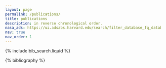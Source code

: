 ```yaml
---
layout: page
permalink: /publications/
title: publications
description: in reverse chronological order. 
nasa_ads: https://ui.adsabs.harvard.edu/search/filter_database_fq_database=AND&filter_database_fq_database=database%3A%22astronomy%22&fq=%7B!type%3Daqp%20v%3D%24fq_database%7D&fq_database=(database%3A%22astronomy%22)&q=-docs(f426d6c8826a534b67946fdf9a869f36)%20%20author%3A%22Moharana%2C%20A.%22&sort=date%20desc%2C%20bibcode%20desc&p_=0
nav: true
nav_order: 1
---
```


<!-- _pages/publications.md -->

<!-- Bibsearch Feature -->

{% include bib_search.liquid %}

<div class="publications">

{% bibliography %}

</div>
